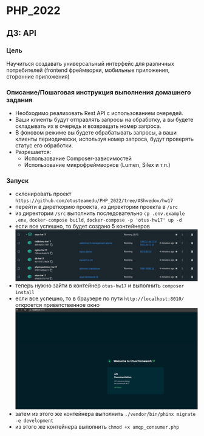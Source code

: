 # PHP_2022

## ДЗ: API

### Цель
Научиться создавать универсальный интерфейс для различных потребителей (frontend фреймворки, мобильные приложения, сторонние приложения)  

### Описание/Пошаговая инструкция выполнения домашнего задания
- Необходимо реализовать Rest API с использованием очередей.  
- Ваши клиенты будут отправлять запросы на обработку, а вы будете складывать их в очередь и возвращать номер запроса.  
- В фоновом режиме вы будете обрабатывать запросы, а ваши клиенты периодически, используя номер запроса, будут проверять статус его обработки.  
- Разрешается:  
  - Использование Composer-зависимостей  
  - Использование микрофреймворков (Lumen, Silex и т.п.)  

### Запуск
- склонировать проект ```https://github.com/otusteamedu/PHP_2022/tree/AShvedov/hw17```
- перейти в диреткорию проекта, из директории проекта в ```/src```
- из директории ```/src``` выполнить последовательно ```cp .env.example .env```, ```docker-compose build```, ```docker-compose -p 'otus-hw17' up -d```
- если все успешно, то будет создано 5 контейнеров  
![img.png](img.png)  
- теперь нужно зайти в контейнер ```otus-hw17``` и выполнить ```composer install```  
- если все успешно, то в браузере по пути ```http://localhost:8010/``` откроется приветственное окно  
![img_1.png](img_1.png)  
- затем из этого же контейнера выполнить ```./vendor/bin/phinx migrate -e development```
- из этого же контейнера выполнить ```chmod +x amqp_consumer.php```